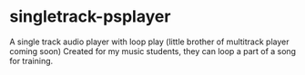 # singletrack-psplayer
A single track audio player with loop play (little brother of multitrack player coming soon)
Created for my music students, they can loop a part of a song for training.
